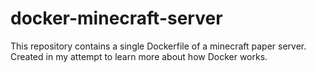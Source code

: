 # docker-minecraft-server
This repository contains a single Dockerfile of a minecraft paper server. Created in my attempt to learn more about how Docker works.
